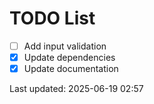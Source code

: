 # TODO List

- [ ] Add input validation
- [x] Update dependencies
- [x] Update documentation

Last updated: 2025-06-19 02:57
